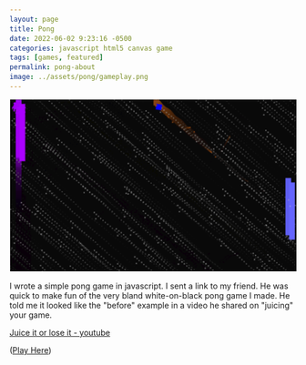 ```yaml
---
layout: page
title: Pong
date: 2022-06-02 9:23:16 -0500
categories: javascript html5 canvas game
tags: [games, featured]
permalink: pong-about
image: ../assets/pong/gameplay.png
---
```


[![Image of pong gameplay. Click to navigate to game.](../assets/pong/gameplay.png)](https://cwynn.com/pong)

I wrote a simple pong game in javascript. I sent a link to my friend. He was quick to make fun of the very bland white-on-black pong game I made. He told me it looked like the "before" example in a video he shared on "juicing" your game.

<!--more-->

[Juice it or lose it - youtube](https://www.youtube.com/watch?v=Fy0aCDmgnxg)

([Play Here](https://cwynn.com/pong))
